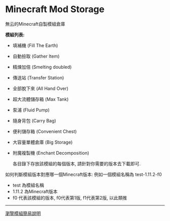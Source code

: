 # Minecraft Mod Storage
無云的Minecraft自製模組倉庫

**模組列表:**

- 填補機 (Fill The Earth)
- 自動撿取 (Gather Item)
- 精煉加倍 (Smelting doubled)
- 傳送站 (Transfer Station)
- 全部脫下來 (All Hand Over)
- 超大流體儲存箱 (Max Tank)
- 泵浦 (Fluid Pump)
- 隨身背包 (Carry Bag)
- 便利儲存箱 (Convenient Chest)
- 大容量單體倉庫 (Big Storage)
- 附魔複製機 (Enchant Decomposition)

    各目錄下存放該模組的每個版本, 請針對你需要的版本去下載即可.

如何判斷模組版本對應哪一個Minecraft版本:
例如一個模組名稱為 test-1.11.2-f0


- test 為模組名稱
- 1.11.2 為Minecraft版本
- f0 代表該模組的版本, f0代表第1版, f1代表第2版, 以此類推

----------

[瀏覽模組簡易說明](https://github.com/unoya/minecraft_modpatch/wiki)
